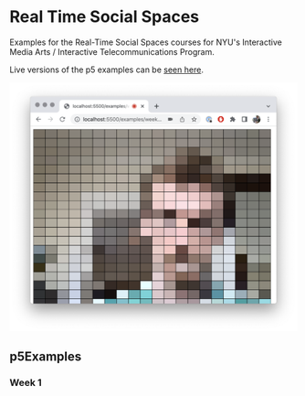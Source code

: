 # Real Time Social Spaces

Examples for the Real-Time Social Spaces courses for NYU's Interactive Media Arts / Interactive Telecommunications Program.

Live versions of the p5 examples can be [seen here](https://editor.p5js.org/AidanNelson/collections/1cBiKD7jF).

![a browser window shows a live webcam video as a grid of colored rectangles](./images/week-1-0-working-with-video.png)

## p5Examples

### Week 1
